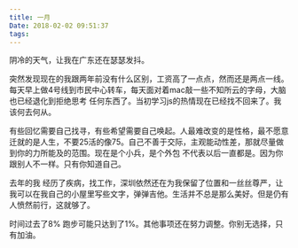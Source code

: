 ```yaml
---
title: 一月
Date: 2018-02-02 09:51:37
tags: 
---
```



阴冷的天气，让我在广东还在瑟瑟发抖。

突然发现现在的我跟两年前没有什么区别，工资高了一点点，然而还是两点一线。每天早上做4号线到市民中心转车，每天面对着mac敲一些不知所云的字母，大脑也已经退化到拒绝思考
任何东西了。当初学习js的热情现在已经找不回来了。我该何去何从。

有些回忆需要自己找寻，有些希望需要自己唤起。人最难改变的是性格，最不愿意迁就的是人生，不要25活的像75。自己不善于交际，主观能动性差，那就尽量做到你的力所能及的范围。现在是个小兵，是个外包 不代表以后一直都是。因为你跟别人不一样。只有你知道自己。

去年的我 经历了疾病，找工作，深圳依然还在为我保留了位置和一丝丝尊严，让我可以在我自己的小屋里写些文字，弹弹吉他。生活并不总是那么美好。但是仍有人愤然前行，这就够了。

时间过去了8%  跑步可能只达到了1%。其他事项还在努力调整。你别无选择，只有加油。
